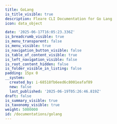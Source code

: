 ```yaml
---
title: GoLang
is_title_visible: true
description: Fleare CLI Documentation for Go Lang
icon: data_object

date: '2025-06-17T16:05:23.336Z'
is_breadcrumb_visible: true
is_menu_transparent: false
is_menu_visible: true
is_navigation_button_visible: false
is_table_of_content_visible: true
is_left_navigation_visible: false
is_root_content_hidden: false
is_folder_visible_in_listing: false
padding: 15px 0
__system:
  created_by: i-68518fb6eed6c8001eafaf89
  new: false
  last_published: '2025-06-19T05:26:46.819Z'
draft: false
is_summary_visible: true
is_taxonomy_visible: true
weight: 5000000
id: /documentations/golang
---
```


